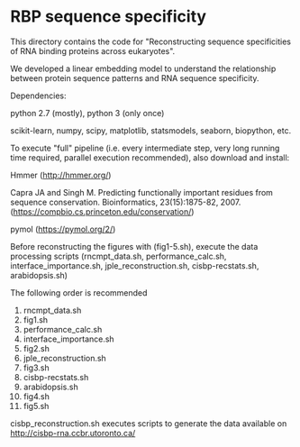 # RBP sequence specificity
This directory contains the code for "Reconstructing sequence specificities of RNA binding proteins across eukaryotes".

We developed a linear embedding model to understand the relationship between protein sequence patterns and RNA sequence specificity. 

Dependencies:

python 2.7 (mostly), python 3 (only once)

scikit-learn, numpy, scipy, matplotlib, statsmodels, seaborn, biopython, etc.

To execute "full" pipeline (i.e. every intermediate step, very long running time required, parallel execution recommended), 
also download and install:

Hmmer (http://hmmer.org/)

Capra JA and Singh M. Predicting functionally important residues from sequence conservation. Bioinformatics, 23(15):1875-82, 2007.
(https://compbio.cs.princeton.edu/conservation/)

pymol (https://pymol.org/2/)

Before reconstructing the figures with (fig1-5.sh), execute the data processing scripts (rncmpt_data.sh, performance_calc.sh, interface_importance.sh, jple_reconstruction.sh, cisbp-recstats.sh, arabidopsis.sh)

The following order is recommended

1. rncmpt_data.sh
2. fig1.sh
3. performance_calc.sh
4. interface_importance.sh
5. fig2.sh
6. jple_reconstruction.sh
7. fig3.sh
8. cisbp-recstats.sh
9. arabidopsis.sh
10. fig4.sh
11. fig5.sh

cisbp_reconstruction.sh executes scripts to generate the data available on http://cisbp-rna.ccbr.utoronto.ca/




